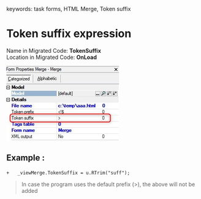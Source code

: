 ﻿keywords: task forms, HTML Merge, Token suffix

# Token suffix expression

Name in Migrated Code: **TokenSuffix**   
Location in Migrated Code: **OnLoad**  

![2018 01 02 17H01 41 Suffix](2018-01-02_17h01_41-suffix.jpg)

## Example :
```csdiff
+   _viewMerge.TokenSuffix = u.RTrim("suff");

```
> In case the program uses the default prefix (>), the above will not be added